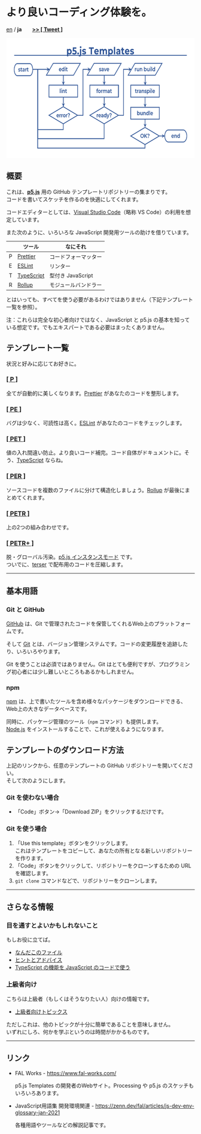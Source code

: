# より良いコーディング体験を。

[en](../) / **ja**
<span style="margin-left: 1.5rem"><a href="https://twitter.com/intent/tweet?url=https://fal-works.github.io/p5js-templates/ja/&text=p5.js+Templates&hashtags=p5js" target="blank_"><strong>>> [ Tweet ]</strong></a></span>

<img src="../images/flowchart.png" alt="p5.js Templates flowchart image" title="p5.js Templates" width="640" height="320">

## 概要

これは、**[p5.js](https://p5js.org/)** 用の GitHub テンプレートリポジトリーの集まりです。  
コードを書いてスケッチを作るのを快適にしてくれます。

コードエディターとしては、[Visual Studio Code](https://code.visualstudio.com/)（略称 VS Code）の利用を想定しています。

また次のように、いろいろな JavaScript 開発用ツールの助けを借りています。

||ツール|なにそれ|
|---|---|---|
|P|[Prettier](https://prettier.io/)|コードフォーマッター|
|E|[ESLint](https://eslint.org/)|リンター|
|T|[TypeScript](https://www.typescriptlang.org/)|型付き JavaScript|
|R|[Rollup](https://rollupjs.org/)|モジュールバンドラー|

とはいっても、すべてを使う必要があるわけではありません（下記テンプレート一覧を参照）。

注：これらは完全な初心者向けではなく、JavaScript と p5.js の基本を知っている想定です。でもエキスパートである必要はまったくありません。


## テンプレート一覧

状況と好みに応じてお好きに。

### [[ P ]](https://github.com/fal-works/p5js-template-p)

全てが自動的に美しくなります。[Prettier](https://prettier.io/) があなたのコードを整形します。

### [[ PE ]](https://github.com/fal-works/p5js-template-pe)

バグは少なく、可読性は高く。[ESLint](https://eslint.org/) があなたのコードをチェックします。

### [[ PET ]](https://github.com/fal-works/p5js-template-pet)

値の入れ間違い防止。より良いコード補完。コード自体がドキュメントに。そう、[TypeScript](https://www.typescriptlang.org/) ならね。

### [[ PER ]](https://github.com/fal-works/p5js-template-per)

ソースコードを複数のファイルに分けて構造化しましょう。[Rollup](https://rollupjs.org/) が最後にまとめてくれます。

### [[ PETR ]](https://github.com/fal-works/p5js-template-petr)

上の2つの組み合わせです。

### [[ PETR+ ]](https://github.com/fal-works/p5js-template-petr-plus)

脱・グローバル汚染。[p5.js インスタンスモード](https://github.com/processing/p5.js/wiki/Global-and-instance-mode) です。  
ついでに、[terser](https://terser.org/) で配布用のコードを圧縮します。


----


## 基本用語

### Git と GitHub

[GitHub](https://github.co.jp/) は、Git で管理されたコードを保管してくれるWeb上のプラットフォームです。

そして [Git](https://git-scm.com/) とは、バージョン管理システムです。コードの変更履歴を追跡したり、いろいろやります。

Git を使うことは必須ではありません。Git はとても便利ですが、プログラミング初心者には少し難しいところもあるかもしれません。

### npm

[npm](https://docs.npmjs.com/) は、上で書いたツールを含め様々なパッケージをダウンロードできる、Web上の大きなデータベースです。

同時に、パッケージ管理のツール（`npm` コマンド）も提供します。  
[Node.js](https://nodejs.org/ja/) をインストールすることで、これが使えるようになります。


## テンプレートのダウンロード方法

上記のリンクから、任意のテンプレートの GitHub リポジトリーを開いてください。  
そして次のようにします。

### Git を使わない場合

- 「Code」ボタン→「Download ZIP」をクリックするだけです。

### Git を使う場合

1. 「Use this template」ボタンをクリックします。  
これはテンプレートをコピーして、あなたの所有となる新しいリポジトリーを作ります。
2. 「Code」ボタンをクリックして、リポジトリーをクローンするための URL を確認します。
3. `git clone` コマンドなどで、リポジトリーをクローンします。


----


## さらなる情報

### 目を通すとよいかもしれないこと

もしお役に立てば。

- [なんだこのファイル](./what-is-this-file.md)
- [ヒントとアドバイス](./tips.md)
- [TypeScript の機能を JavaScript のコードで使う](./use-ts-in-js.md)

### 上級者向け

こちらは上級者（もしくはそうなりたい人）向けの情報です。  

- [上級者向けトピックス](./advanced-topics.md)

ただしこれは、他のトピックが十分に簡単であることを意味しません。  
いずれにしろ、何かを学ぶというのは時間がかかるものです。


----


## リンク

- FAL Works - <https://www.fal-works.com/>

    p5.js Templates の開発者のWebサイト。Processing や p5.js のスケッチもいろいろあります。

- JavaScript用語集 開発環境関連 - <https://zenn.dev/fal/articles/js-dev-env-glossary-jan-2021>

    各種用語やツールなどの解説記事です。
